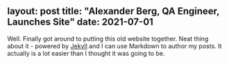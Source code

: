 layout: post
title: "Alexander Berg, QA Engineer, Launches Site"
date: 2021-07-01
---
Well. Finally got around to putting this old website together. Neat thing about it - powered by [Jekyll](http://jekyllrb.com) and I can use Markdown to author my posts. It actually is a lot easier than I thought it was going to be.
